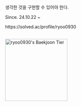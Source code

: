 <p>생각한 것을 구현할 수 있어야 한다. </p>
<p>Since. 24.10.22 ~ 

<p>https://solved.ac/profile/ryoo0930 </p>
<br>
<img
      src="http://mazassumnida.wtf/api/v2/generate_badge?boj=ryoo0930"
      height="200"
      alt="ryoo0930's Baekjoon Tier"
  />
